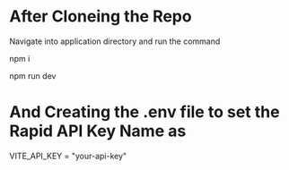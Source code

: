 # After Cloneing the Repo

Navigate into application directory and run the command

npm i 

npm run dev


# And Creating the .env file to set the Rapid API Key Name as 

VITE_API_KEY = "your-api-key"

